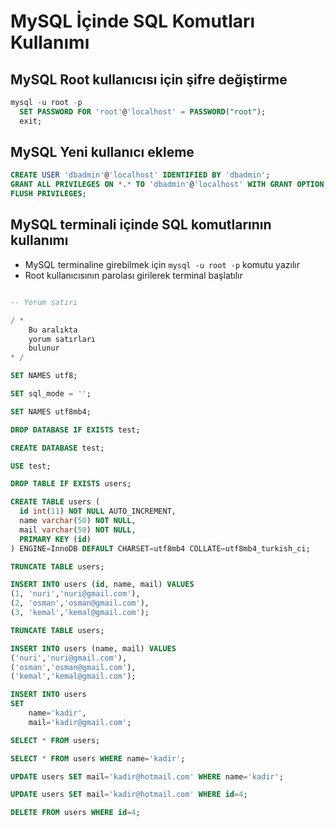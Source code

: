 # MySQL İçinde SQL Komutları Kullanımı

## MySQL Root kullanıcısı için şifre değiştirme

```SQL
mysql -u root -p
  SET PASSWORD FOR 'root'@'localhost' = PASSWORD("root");
  exit;
```

## MySQL Yeni kullanıcı ekleme
```SQL
CREATE USER 'dbadmin'@'localhost' IDENTIFIED BY 'dbadmin';
GRANT ALL PRIVILEGES ON *.* TO 'dbadmin'@'localhost' WITH GRANT OPTION;
FLUSH PRIVILEGES;
```

## MySQL terminali içinde SQL komutlarının kullanımı

- MySQL terminaline girebilmek için `mysql -u root -p` komutu yazılır
- Root kullanıcısının parolası girilerek terminal başlatılır


```SQL

-- Yorum satırı

/ *
	Bu aralıkta
	yorum satırları
	bulunur
* /

SET NAMES utf8;

SET sql_mode = '';

SET NAMES utf8mb4;

DROP DATABASE IF EXISTS test;

CREATE DATABASE test;

USE test;

DROP TABLE IF EXISTS users;

CREATE TABLE users (
  id int(11) NOT NULL AUTO_INCREMENT,
  name varchar(50) NOT NULL,
  mail varchar(50) NOT NULL,
  PRIMARY KEY (id)
) ENGINE=InnoDB DEFAULT CHARSET=utf8mb4 COLLATE=utf8mb4_turkish_ci;

TRUNCATE TABLE users;

INSERT INTO users (id, name, mail) VALUES
(1,	'nuri','nuri@gmail.com'),
(2,	'osman','osman@gmail.com'),
(3,	'kemal','kemal@gmail.com');

TRUNCATE TABLE users;

INSERT INTO users (name, mail) VALUES
('nuri','nuri@gmail.com'),
('osman','osman@gmail.com'),
('kemal','kemal@gmail.com');

INSERT INTO users 
SET 
	name='kadir', 
	mail='kadir@gmail.com';

SELECT * FROM users;

SELECT * FROM users WHERE name='kadir';

UPDATE users SET mail='kadir@hotmail.com' WHERE name='kadir';

UPDATE users SET mail='kadir@hotmail.com' WHERE id=4;

DELETE FROM users WHERE id=4;


```
